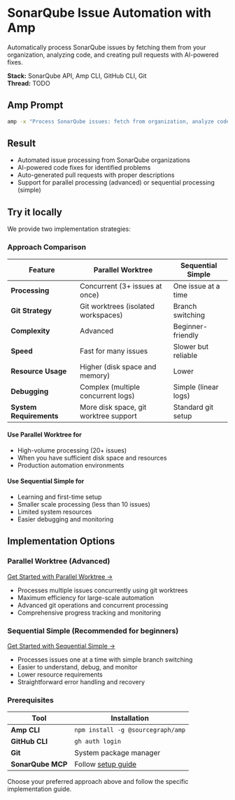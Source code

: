 # SonarQube Issue Automation with Amp

Automatically process SonarQube issues by fetching them from your organization, analyzing code, and creating pull 
requests with AI-powered fixes.

**Stack:** SonarQube API, Amp CLI, GitHub CLI, Git  
**Thread:** TODO

## Amp Prompt

```bash
amp -x "Process SonarQube issues: fetch from organization, analyze code, fix issues, and create pull requests with descriptive titles and commit messages"
```

## Result

- Automated issue processing from SonarQube organizations
- AI-powered code fixes for identified problems
- Auto-generated pull requests with proper descriptions
- Support for parallel processing (advanced) or sequential processing (simple)

## Try it locally

We provide two implementation strategies:

### Approach Comparison

| Feature | Parallel Worktree | Sequential Simple |
|---------|------------------|-------------------|
| **Processing** | Concurrent (3+ issues at once) | One issue at a time |
| **Git Strategy** | Git worktrees (isolated workspaces) | Branch switching |
| **Complexity** | Advanced | Beginner-friendly |
| **Speed** | Fast for many issues | Slower but reliable |
| **Resource Usage** | Higher (disk space and memory) | Lower |
| **Debugging** | Complex (multiple concurrent logs) | Simple (linear logs) |
| **System Requirements** | More disk space, git worktree support | Standard git setup |

#### Use Parallel Worktree for

- High-volume processing (20+ issues)
- When you have sufficient disk space and resources
- Production automation environments

#### Use Sequential Simple for

- Learning and first-time setup
- Smaller scale processing (less than 10 issues)  
- Limited system resources
- Easier debugging and monitoring

## Implementation Options

### Parallel Worktree (Advanced)

[Get Started with Parallel Worktree →](./parallel-worktree/)

- Processes multiple issues concurrently using git worktrees
- Maximum efficiency for large-scale automation
- Advanced git operations and concurrent processing
- Comprehensive progress tracking and monitoring

### Sequential Simple (Recommended for beginners)

[Get Started with Sequential Simple →](./sequential-simple/)

- Processes issues one at a time with simple branch switching
- Easier to understand, debug, and monitor
- Lower resource requirements
- Straightforward error handling and recovery

### Prerequisites

| Tool | Installation |
|------|-------------|
| **Amp CLI** | `npm install -g @sourcegraph/amp` |
| **GitHub CLI** | `gh auth login` |
| **Git** | System package manager |
| **SonarQube MCP** | Follow [setup guide](https://github.com/SonarSource/sonarqube-mcp-server) |

Choose your preferred approach above and follow the specific implementation guide.
